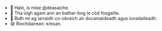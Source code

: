 - 👋 Halò, is mise @deasaiche.
- 👀 Tha ùigh agam ann an bathar-bog le còd fosgailte.
- 💞️ Bidh mi ag iarraidh co-obraich air docamaideadh agus ionadaileadh.
- 😄 Riochdairean: e/esan.
